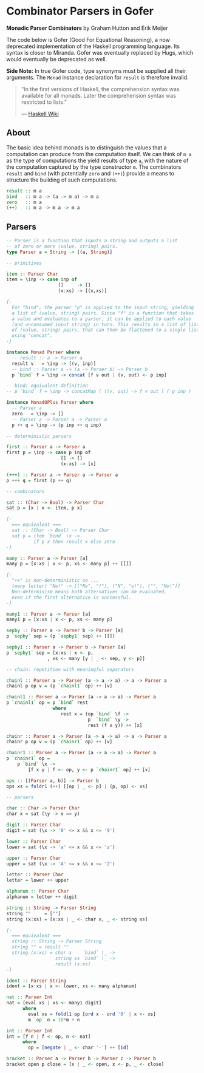 # Combinator Parsers in Gofer

**Monadic Parser Combinators** by Graham Hutton and Erik Meijer

The code below is Gofer (Good For Equational Reasoning), a now deprecated
implementation of the Haskell programming language. Its syntax is closer
to Miranda. Gofer was eventually replaced by Hugs, which would eventually 
be deprecated as well.
  
**Side Note:** In true Gofer code, type synonyms must be supplied all their
arguments. The `Monad` instance declaration for `result` is therefore invalid.

> "In the first versions of Haskell, the comprehension syntax was available 
>  for all monads. Later the comprehension syntax was restricted to lists."
>  
>  — [Haskell Wiki](https://wiki.haskell.org/List_comprehension)

## About

The basic idea behind monads is to distinguish the values that a computation can 
produce from the computation itself. We can think of `m a` as the type of computations 
the yield results of type `a`, with the nature of the computation captured by the type 
constructor `m`. The combinators `result` and `bind` (with potentially `zero` and `(++)`)
provide a means to structure the building of such computations.

```haskell
result :: m a
bind   :: m a -> (a -> m a) -> m a
zero   :: m a
(++)   :: m a -> m a -> m a
```

## Parsers

```haskell
-- Parser is a function that inputs a string and outputs a list 
-- of zero or more (value, string) pairs.
type Parser a = String -> [(a, String)]

-- primitives

item :: Parser Char
item = \inp -> case inp of
                   []     -> []
                   (x:xs) -> [(x,xs)]

{-
  For "bind", the parser "p" is applied to the input string, yielding 
  a list of (value, string) pairs. Since "f" is a function that takes
  a value and evaluates to a parser, it can be applied to each value
  (and unconsumed input string) in turn. This results in a list of lists 
  of (value, string) pairs, that can then be flattened to a single list 
  using "concat".
-}

instance Monad Parser where
  -- result :: a -> Parser a
  result v   = \inp -> [(v, inp)]
  -- bind :: Parser a -> (a -> Parser b) -> Parser b
  p `bind` f = \inp -> concat [f v out | (v, out) <- p inp]

-- bind: equivalent definition
-- p `bind` f = \inp -> concatMap ( \(v, out) -> f v out ) ( p inp )

instance MonadOPlus Parser where
  -- Parser a
  zero   = \inp -> []
  -- Parser a -> Parser a -> Parser a
  p ++ q = \inp -> (p inp ++ q inp)

-- deterministic parsers

first :: Parser a -> Parser a
first p = \inp -> case p inp of
                    [] -> []
                    (x:xs) -> [x]

(+++) :: Parser a -> Parser a -> Parser a
p +++ q = first (p ++ q)

-- combinators

sat :: (Char -> Bool) -> Parser Char
sat p = [x | x <- item, p x]

{-
  === equivalent ===
  sat :: (Char -> Bool) -> Parser Char
  sat p = item `bind` \x ->
          if p x then result x else zero
-}

many :: Parser a -> Parser [a]
many p = [x:xs | x <- p, xs <- many p] ++ [[]]

{-
  "++" is non-deterministic so ...
  (many letter) "No!" -> [("No", "!"), ("N", "o!"), ("", "No!")]
  Non-determinism means both alternatives can be evaluated,
  even if the first alternative is successful.
-}

many1 :: Parser a -> Parser [a]
many1 p = [x:xs | x <- p, xs <- many p]

sepby :: Parser a -> Parser b -> Parser [a]
p `sepby` sep = (p `sepby1` sep) ++ [[]]

sepby1 :: Parser a -> Parser b -> Parser [a]
p `sepby1` sep = [x:xs | x <- p,
		       , xs <- many [y | _ <- sep, y <- p]]

-- chain: repetition with meaningful separators

chainl :: Parser a -> Parser (a -> a -> a) -> a -> Parser a
chainl p op v = (p `chainl1` op) ++ [v]

chainl1 :: Parser a -> Parser (a -> a -> a) -> Parser a
p `chainl1` op = p `bind` rest
                 where
                    rest x = (op `bind` \f ->
                              p  `bind` \y ->
                              rest (f x y)) ++ [x]

chainr :: Parser a -> Parser (a -> a -> a) -> a -> Parser a
chainr p op v = (p `chainr1` op) ++ [v]

chainr1 :: Parser a -> Parser (a -> a -> a) -> Parser a
p `chainr1` op =
    p `bind` \x ->
        [f x y | f <- op, y <- p `chainr1` op] ++ [x]

ops :: [(Parser a, b)] -> Parser b
ops xs = foldr1 (++) [[op | _ <- p] | (p, op) <- xs]

-- parsers

char :: Char -> Parser Char
char x = sat (\y -> x == y)

digit :: Parser Char
digit = sat (\x -> '0' <= x && x <= '9')

lower :: Parser Char
lower = sat (\x -> 'a' <= x && x <= 'z')

upper :: Parser Char
upper = sat (\x -> 'A' <= x && x <= 'Z')

letter :: Parser Char
letter = lower ++ upper

alphanum :: Parser Char
alphanum = letter ++ digit

string :: String -> Parser String
string ""     = [""]
string (x:xs) = [x:xs | _ <- char x, _ <- string xs]

{-
  === equivalent ===
  string :: String -> Parser String
  string "" = result ""
  string (x:xs) = char x    `bind` \_ ->
                  string xs `bind` \_ ->
                  result (x:xs)
-}

ident :: Parser String
ident = [x:xs | x <- lower, xs <- many alphanum]

nat :: Parser Int
nat = [eval xs | xs <- many1 digit]
      where
        eval xs = foldl1 op [ord x - ord '0' | x <- xs]
        m `op` n = 10*m + n

int :: Parser Int
int = [f n | f <- op, n <- nat]
      where
        op = [negate | _ <- char '-'] ++ [id]

bracket :: Parser a -> Parser b -> Parser c -> Parser b
bracket open p close = [x | _ <- open, x <- p, _ <- close]
```
